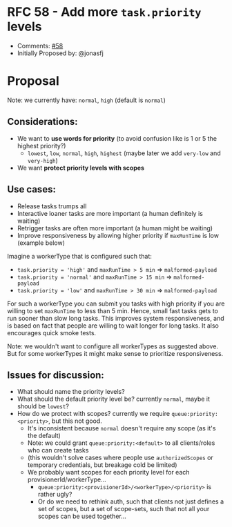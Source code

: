 # RFC 58 - Add more `task.priority` levels
* Comments: [#58](https://github.com/taskcluster/taskcluster-rfcs/pull/58)
* Initially Proposed by: @jonasfj

# Proposal
Note: we currently have: `normal`, `high` (default is `normal`)

## Considerations:
 * We want to **use words for priority** (to avoid confusion like is 1 or 5 the highest priority?)
   * `lowest`, `low`, `normal`, `high`, `highest` (maybe later we add `very-low` and `very-high`)
 * We want **protect priority levels with scopes**

## Use cases:
 * Release tasks trumps all
 * Interactive loaner tasks are more important (a human definitely is waiting)
 * Retrigger tasks are often more important (a human might be waiting)
 * Improve responsiveness by allowing higher priority if `maxRunTime` is low (example below)

Imagine a workerType that is configured such that:
  * `task.priority = 'high'` and `maxRunTime > 5 min` => `malformed-payload` 
  * `task.priority = 'normal'` and `maxRunTime > 15 min` => `malformed-payload` 
  * `task.priority = 'low'` and `maxRunTime > 30 min` => `malformed-payload` 

For such a workerType you can submit you tasks with high priority if you are willing to set `maxRunTime` to less than 5 min. Hence, small fast tasks gets to run sooner than slow long tasks.
This improves system responsiveness, and is based on fact that people are willing to wait longer for long tasks. It also encourages quick smoke tests.

Note: we wouldn't want to configure all workerTypes as suggested above. But for some workerTypes it might make sense to prioritize responsiveness.

## Issues for discussion:
 * What should name the priority levels?
 * What should the default priority level be? currently `normal`, maybe it should be `lowest`?
 * How do we protect with scopes? currently we require `queue:priority:<priority>`, but this not good.
   * It's inconsistent because `normal` doesn't require any scope (as it's the default)
   * Note: we could grant `queue:priority:<default>` to all clients/roles who can create tasks
   * (this wouldn't solve cases where people use `authorizedScopes` or temporary credentials, but breakage cold be limited)
   * We probably want scopes for each priority level for each provisionerId/workerType...
     * `queue:priority:<provisionerId>/<workerType>/<priority>` is rather ugly?
     * Or do we need to rethink auth, such that clients not just defines a set of scopes, but a set of scope-sets, such that not all your scopes can be used together...
